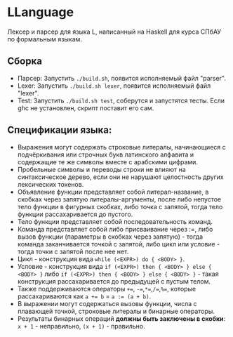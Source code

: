 # LLanguage
Лексер и парсер для языка L, написанный на Haskell для курса СПбАУ по формальным языкам.
## Сборка
* Парсер: Запустить `./build.sh`, появится исполняемый файл "parser".
* Lexer: Запустить `./build.sh lexer`, появится исполняемый файл "lexer".
* Test: Запустить `./build.sh test`, соберутся и запустятся тесты.
Если ghc не установлен, скрипт поставит его сам.
## Спецификации языка:
* Выражения могут содержать строковые литералы, начинающиеся с подчёркивания или строчных букв латинского алфавита и содержащие те же символы вместе с арабскими цифрами.
* Пробельные символы и переводы строки не влияют на синтаксическое дерево, если они не нарушают целостность других лексических токенов.
* Объявление функции представляет собой литерал-название, в скобках через запятую литералы-аргументы, после либо непустое тело функции в фигурных скобках, либо точка с запятой, тогда тело функции рассахаривается до пустого.
* Тело функции представляет собой последовательность команд.
* Команда представляет собой либо присваивание через :=, либо вызов функции (параметры в скобках через запятую) - тогда команда заканчивается точкой с запятой, либо цикл или условие - тогда точки с запятой после нее нет.
* Цикл - конструкция вида `while (<EXPR>) do { <BODY> }`.
* Условие - конструкция вида `if (<EXPR>) then { <BODY> } else { <BODY> }` либо `if (<EXPR>) then { <BODY> } else { <BODY> }` - такая конструкция рассахаривается до предыдущей с пустым телом.
* Также поддерживаются операторы `+=`, `-=`,`*=`,`/=`,`%=`, которые рассахариваются как `a += b` = `a := (a + b)`.
* В выражении могут содержаться вызовы функции, числа с плавающей точкой, строковые литералы и бинарные операторы.
* Результаты бинарных операций **должны быть заключены в скобки**: `x + 1` - неправильно, `(x + 1)` - правильно.
